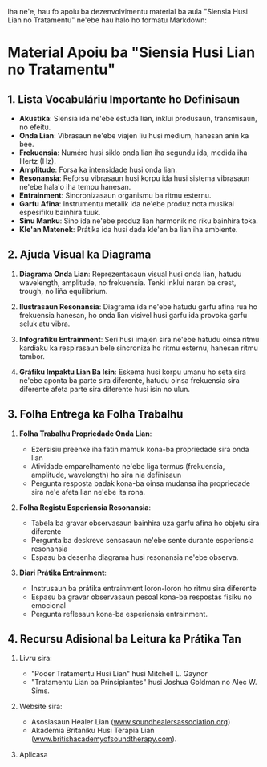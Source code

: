 Iha ne'e, hau fo apoiu ba dezenvolvimentu material ba aula "Siensia Husi Lian no Tratamentu" ne'ebe hau halo ho formatu Markdown:

# Material Apoiu ba "Siensia Husi Lian no Tratamentu"

## 1. Lista Vocabuláriu Importante ho Definisaun

- **Akustika**: Siensia ida ne'ebe estuda lian, inklui produsaun, transmisaun, no efeitu.
- **Onda Lian**: Vibrasaun ne'ebe viajen liu husi medium, hanesan anin ka bee.
- **Frekuensia**: Numéro husi siklo onda lian iha segundu ida, medida iha Hertz (Hz).
- **Amplitude**: Forsa ka intensidade husi onda lian.
- **Resonansia**: Reforsu vibrasaun husi korpu ida husi sistema vibrasaun ne'ebe hala'o iha tempu hanesan.
- **Entrainment**: Sincronizasaun organismu ba ritmu esternu.
- **Garfu Afina**: Instrumentu metalik ida ne'ebe produz nota musikal espesifiku bainhira tuuk.
- **Sinu Manku**: Sino ida ne'ebe produz lian harmonik no riku bainhira toka.
- **Kle'an Matenek**: Prátika ida husi dada kle'an ba lian iha ambiente.

## 2. Ajuda Visual ka Diagrama

1. **Diagrama Onda Lian**: Reprezentasaun visual husi onda lian, hatudu wavelength, amplitude, no frekuensia. Tenki inklui naran ba crest, trough, no liña equilibrium.

2. **Ilustrasaun Resonansia**: Diagrama ida ne'ebe hatudu garfu afina rua ho frekuensia hanesan, ho onda lian visivel husi garfu ida provoka garfu seluk atu vibra.

3. **Infografiku Entrainment**: Seri husi imajen sira ne'ebe hatudu oinsa ritmu kardiaku ka respirasaun bele sincroniza ho ritmu esternu, hanesan ritmu tambor.

4. **Gráfiku Impaktu Lian Ba Isin**: Eskema husi korpu umanu ho seta sira ne'ebe aponta ba parte sira diferente, hatudu oinsa frekuensia sira diferente afeta parte sira diferente husi isin no ulun.

## 3. Folha Entrega ka Folha Trabalhu

1. **Folha Trabalhu Propriedade Onda Lian**:
   - Ezersisiu preenxe iha fatin mamuk kona-ba propriedade sira onda lian
   - Atividade emparelhamento ne'ebe liga termus (frekuensia, amplitude, wavelength) ho sira nia definisaun
   - Pergunta resposta badak kona-ba oinsa mudansa iha propriedade sira ne'e afeta lian ne'ebe ita rona.

2. **Folha Registu Esperiensia Resonansia**:
   - Tabela ba gravar observasaun bainhira uza garfu afina ho objetu sira diferente
   - Pergunta ba deskreve sensasaun ne'ebe sente durante esperiensia resonansia
   - Espasu ba desenha diagrama husi resonansia ne'ebe observa.

3. **Diari Prátika Entrainment**:
   - Instrusaun ba prátika entrainment loron-loron ho ritmu sira diferente
   - Espasu ba gravar observasaun pesoal kona-ba respostas fisiku no emocional
   - Pergunta reflesaun kona-ba esperiensia entrainment.

## 4. Recursu Adisional ba Leitura ka Prátika Tan

1. Livru sira:
   - "Poder Tratamentu Husi Lian" husi Mitchell L. Gaynor
   - "Tratamentu Lian ba Prinsipiantes" husi Joshua Goldman no Alec W. Sims.

2. Website sira:
   - Asosiasaun Healer Lian (www.soundhealersassociation.org)
   - Akademia Britaniku Husi Terapia Lian (www.britishacademyofsoundtherapy.com).

3. Aplicasa